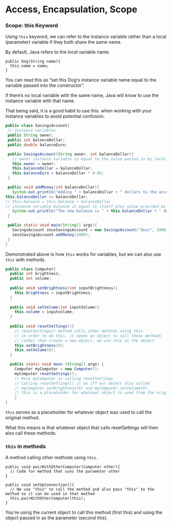 # Access, Encapsulation, Scope


### Scope: this Keyword

Using `this` keyword, we can refer to the instance variable rather than a local (parameter) variable
if they both share the same name.

By default, Java refers to the local variable name.

```angular2
public Dog(String name){
  this.name = name;
}
```

You can read this as “set this Dog‘s instance variable name equal to the variable passed into the
 constructor”.
 
 if there’s no local variable with the same name, Java will know to use the instance variable with
 that name.
 
 That being said, it is a good habit to use this. when working with your instance variables to avoid 
 potential confusion.
 
 ```java
public class SavingsAccount{
  // instance variables
  public String owner;
  public int balanceDollar;
  public double balanceEuro;

  public SavingsAccount(String owner, int balanceDollar){
    // owner instance variable is equal to the value passed in by local variable owner
    this.owner = owner;
    this.balanceDollar = balanceDollar;
    this.balanceEuro = balanceDollar * 0.85;
  }

  public void addMoney(int balanceDollar){
    System.out.println("Adding " + balanceDollar + " dollars to the account.");
this.balanceDollar += balanceDollar;
// this.balance = this.balance + balanceDollar
// instance variable balance is equal to itself plus value provided by local variable balanceDollar
    System.out.println("The new balance is " + this.balanceDollar + " dollars.");
  }

  public static void main(String[] args){
    SavingsAccount zeusSavingsAccount = new SavingsAccount("Zeus", 1000);
    zeusSavingsAccount.addMoney(2000);
  }
}
```
 
Demonstrated above is how `this` works for variables, but we can also use `this` with methods.

```java
public class Computer{
  public int brightness;
  public int volume;
 
  public void setBrightness(int inputBrightness){
    this.brightness = inputBrightness;
  }
 
  public void setVolume(int inputVolume){
    this.volume = inputvolume;
  }
 
  public void resetSettings(){
    // resetSettings() method calls other methods using this
    // in order to do this, it needs an object to call these methods
    // rather than create a new object, we use this as the object 
    this.setBrightness(0);
    this.setVolume(0);
  }

  public static void main (String[] args) {
    Computer myComputer = new Computer();
    myComputer.resetSettings();
    // Here myComputer is calling resetSettings.
    // Calling resetSettings() is as iff our object also called
    // myComputer.setBrightness(0) and myComputer.setVolume(0).
    // this is a placeholder for whatever object is used from the original method    
    }
}
```

`this` serves as a placeholder for whatever object was used to call the original method.

What this means is that whatever object that calls resetSettings will then also call these methods.

### `this` in methods

A method calling other methods using `this`.

```
public void pairWithOtherComputer(Computer other){
  // Code for method that uses the parameter other
}
 
public void setUpConnection(){
  // We use "this" to call the method and also pass "this" to the method so it can be used in that method
  this.pairWithOtherComputer(this);
}
```

You're using the current object to call this method (first this) and using the object passed in 
as the parameter (second this).